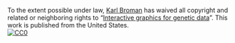 To the extent possible under law,
[Karl Broman](http://kbroman.org)
has waived all copyright and related or neighboring rights to
&ldquo;[Interactive graphics for genetic data](http://github.com/kbroman/Talk_WEHI2015)&rdquo;.
This work is published from the United States.
<br/>
[![CC0](http://i.creativecommons.org/p/zero/1.0/88x31.png)](http://creativecommons.org/publicdomain/zero/1.0/)
